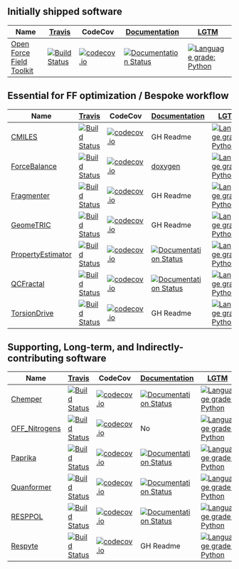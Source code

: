 ## Initially shipped software

|    Name                                           |[Travis](https://github.com/MolSSI/cookiecutter-cms#continuous-integration) |   CodeCov  | [Documentation](https://github.com/MolSSI/cookiecutter-cms#documentation)  |  [LGTM](https://github.com/MolSSI/cookiecutter-cms#static-code-analysis) |
|---------------------------------------------------|-------- |------------- |--------------- |----------- |
| [Open Force Field Toolkit](https://github.com/openforcefield/openforcefield)   |  [![Build Status](https://travis-ci.org/openforcefield/openforcefield.svg?branch=master)](https://travis-ci.org/openforcefield/openforcefield) |  [![codecov.io](https://codecov.io/github/openforcefield/openforcefield/coverage.svg?branch=master)](https://codecov.io/github/openforcefield/openforcefield?branch=master)     |  [![Documentation Status](https://readthedocs.org/projects/open-forcefield-toolkit/badge/?version=latest)](https://open-forcefield-toolkit.readthedocs.io/en/latest/?badge=latest)    | [![Language grade: Python](https://img.shields.io/lgtm/grade/python/g/openforcefield/openforcefield.svg?logo=lgtm&logoWidth=18)](https://lgtm.com/projects/g/openforcefield/openforcefield/context:python)    | 



## Essential for FF optimization / Bespoke workflow

|    Name                                           |[Travis](https://github.com/MolSSI/cookiecutter-cms#continuous-integration) |   CodeCov  | [Documentation](https://github.com/MolSSI/cookiecutter-cms#documentation)  |  [LGTM](https://github.com/MolSSI/cookiecutter-cms#static-code-analysis) |
|---------------------------------------------------|-------- |------------- |--------------- |----------- |
| [CMILES](https://github.com/openforcefield/cmiles) | [![Build Status](https://travis-ci.org/openforcefield/cmiles.svg?branch=master)](https://travis-ci.org/openforcefield/cmiles) |  [![codecov.io](https://codecov.io/github/openforcefield/cmiles/coverage.svg?branch=master)](https://codecov.io/github/openforcefield/cmiles?branch=master) | GH Readme | [![Language grade: Python](https://img.shields.io/lgtm/grade/python/g/openforcefield/cmiles.svg?logo=lgtm&logoWidth=18)](https://lgtm.com/projects/g/openforcefield/cmiles/context:python) | 
| [ForceBalance](https://github.com/leeping/forcebalance)  |   [![Build Status](https://travis-ci.org/leeping/forcebalance.svg?branch=master)](https://travis-ci.org/leeping/forcebalance)      |     [![codecov.io](https://codecov.io/github/leeping/ForceBalance/coverage.svg?branch=master)](https://codecov.io/github/leeping/ForceBalance?branch=master)   | [doxygen](http://leeping.github.io/forcebalance/doc/html/index.html)  |[![Language grade: Python](https://img.shields.io/lgtm/grade/python/g/leeping/forcebalance.svg?logo=lgtm&logoWidth=18)](https://lgtm.com/projects/g/leeping/forcebalance/context:python)   |   
| [Fragmenter](https://github.com/openforcefield/fragmenter) | [![Build Status](https://travis-ci.org/openforcefield/fragmenter.svg?branch=master)](https://travis-ci.org/openforcefield/fragmenter) |  [![codecov.io](https://codecov.io/github/openforcefield/fragmenter/coverage.svg?branch=master)](https://codecov.io/github/openforcefield/fragmenter?branch=master) | GH Readme | [![Language grade: Python](https://img.shields.io/lgtm/grade/python/g/openforcefield/fragmenter.svg?logo=lgtm&logoWidth=18)](https://lgtm.com/projects/g/openforcefield/fragmenter/context:python) |
| [GeomeTRIC](https://github.com/leeping/geomeTRIC/) | [![Build Status](https://travis-ci.org/leeping/geomeTRIC.svg?branch=master)](https://travis-ci.org/leeping/geomeTRIC) | [![codecov.io](https://codecov.io/github/leeping/geomeTRIC/coverage.svg?branch=master)](https://codecov.io/github/leeping/geomeTRIC?branch=master) | GH Readme | [![Language grade: Python](https://img.shields.io/lgtm/grade/python/g/leeping/geomeTRIC.svg?logo=lgtm&logoWidth=18)](https://lgtm.com/projects/g/leeping/geomeTRIC/context:python) |  
| [PropertyEstimator](https://github.com/openforcefield/propertyestimator) | [![Build Status](https://travis-ci.com/openforcefield/propertyestimator.svg?branch=master)](https://travis-ci.com/openforcefield/propertyestimator) |  [![codecov.io](https://codecov.io/github/openforcefield/propertyestimator/coverage.svg?branch=master)](https://codecov.io/github/openforcefield/propertyestimator?branch=master) |  [![Documentation Status](https://readthedocs.org/projects/qcfractal/badge/?version=latest)](https://property-estimator.readthedocs.io/en/latest/?badge=latest) | [![Language grade: Python](https://img.shields.io/lgtm/grade/python/g/openforcefield/propertyestimator.svg?logo=lgtm&logoWidth=18)](https://lgtm.com/projects/g/openforcefield/propertyestimator/context:python) | 
| [QCFractal](https://github.com/molssi/qcfractal) | [![Build Status](https://travis-ci.org/MolSSI/QCFractal.svg?branch=master)](https://travis-ci.org/MolSSI/QCFractal) | [![codecov.io](https://codecov.io/github/MolSSI/QCFractal/coverage.svg?branch=master)](https://codecov.io/github/MolSSI/QCFractal?branch=master) | [![Documentation Status](https://readthedocs.org/projects/qcfractal/badge/?version=latest)](https://qcfractal.readthedocs.io/en/latest/?badge=latest) | [![Language grade: Python](https://img.shields.io/lgtm/grade/python/g/MolSSI/QCFractal.svg?logo=lgtm&logoWidth=18)](https://lgtm.com/projects/g/MolSSI/QCFractal/context:python) | 
|[TorsionDrive](https://github.com/lpwgroup/torsiondrive/) | [![Build Status](https://travis-ci.org/lpwgroup/torsiondrive.svg?branch=master)](https://travis-ci.org/lpwgroup/torsiondrive)|  [![codecov.io](https://codecov.io/github/lpwgroup/torsiondrive/coverage.svg?branch=master)](https://codecov.io/github/lpwgroup/torsiondrive?branch=master) | GH Readme | [![Language grade: Python](https://img.shields.io/lgtm/grade/python/g/lpwgroup/TorsionDrive.svg?logo=lgtm&logoWidth=18)](https://lgtm.com/projects/g/lpwgroup/TorsionDrive/context:python) |  


## Supporting, Long-term, and Indirectly-contributing software

|    Name                                           |[Travis](https://github.com/MolSSI/cookiecutter-cms#continuous-integration) |   CodeCov  | [Documentation](https://github.com/MolSSI/cookiecutter-cms#documentation)  |  [LGTM](https://github.com/MolSSI/cookiecutter-cms#static-code-analysis) |
|---------------------------------------------------|-------- |------------- |--------------- |----------- |
| [Chemper](https://github.com/MobleyLab/chemper/) | [![Build Status](https://travis-ci.org/MobleyLab/chemper.svg?branch=master)](https://travis-ci.org/MobleyLab/chemper) | [![codecov.io](https://codecov.io/github/MobleyLab/chemper/coverage.svg?branch=master)](https://codecov.io/github/MobleyLab/chemper?branch=master) | [![Documentation Status](https://readthedocs.org/projects/chemper/badge/?version=latest)](https://chemper.readthedocs.io/en/latest/?badge=latest) | [![Language grade: Python](https://img.shields.io/lgtm/grade/python/g/MobleyLab/chemper.svg?logo=lgtm&logoWidth=18)](https://lgtm.com/projects/g/MobleyLab/chemper/context:python) |
| [OFF_Nitrogens](https://github.com/MobleyLab/off_nitrogens) | [![Build Status](https://travis-ci.org/MobleyLab/off_nitrogens.svg?branch=master)](https://travis-ci.org/MobleyLab/off_nitrogens) | [![codecov.io](https://codecov.io/github/MobleyLab/off_nitrogens/coverage.svg?branch=master)](https://codecov.io/github/MobleyLab/off_nitrogens?branch=master)  | No | [![Language grade: Python](https://img.shields.io/lgtm/grade/python/g/MobleyLab/off_nitrogens.svg?logo=lgtm&logoWidth=18)](https://lgtm.com/projects/g/MobleyLab/off_nitrogens/context:python) | 
| [Paprika](https://github.com/slochower/pAPRika) | [![Build Status](https://travis-ci.org/slochower/pAPRika.svg?branch=master)](https://travis-ci.org/slochower/pAPRika) | [![codecov.io](https://codecov.io/github/slochower/pAPRika/coverage.svg?branch=master)](https://codecov.io/github/slochower/pAPRika?branch=master) | [![Documentation Status](https://readthedocs.org/projects/paprika/badge/?version=latest)](https://paprika.readthedocs.io/en/latest/?badge=latest) | [![Language grade: Python](https://img.shields.io/lgtm/grade/python/g/slochower/pAPRika.svg?logo=lgtm&logoWidth=18)](https://lgtm.com/projects/g/slochower/pAPRika/context:python) | 
| [Quanformer](https://github.com/MobleyLab/quanformer) | [![Build Status](https://travis-ci.org/MobleyLab/quanformer.svg?branch=master)](https://travis-ci.org/MobleyLab/quanformer) |  [![codecov.io](https://codecov.io/github/MobleyLab/quanformer/coverage.svg?branch=master)](https://codecov.io/github/MobleyLab/quanformer?branch=master) | [![Documentation Status](https://readthedocs.org/projects/quanformer/badge/?version=latest)](https://quanformer.readthedocs.io/en/latest/?badge=latest) | [![Language grade: Python](https://img.shields.io/lgtm/grade/python/g/MobleyLab/quanformer.svg?logo=lgtm&logoWidth=18)](https://lgtm.com/projects/g/MobleyLab/quanformer/context:python) | 
| [RESPPOL](https://github.com/MSchauperl/resppol) |  [![Build Status](https://travis-ci.com/MSchauperl/resppol.svg?branch=master)](https://travis-ci.com/MSchauperl/resppol) |  [![codecov.io](https://codecov.io/github/mschauperl/resppol/coverage.svg?branch=master)](https://codecov.io/github/mschauperl/resppol?branch=master) | [![Documentation Status](https://readthedocs.org/projects/resppol/badge/?version=latest)](https://resppol.readthedocs.io/en/latest/?badge=latest) | [![Language grade: Python](https://img.shields.io/lgtm/grade/python/g/MSchauperl/resppol.svg?logo=lgtm&logoWidth=18)](https://lgtm.com/projects/g/MSchauperl/resppol/context:python) | 
| [Respyte](https://github.com/lpwgroup/respyte) | [![Build Status](https://travis-ci.org/lpwgroup/respyte.svg?branch=master)](https://travis-ci.org/lpwgroup/respyte) | [![codecov.io](https://codecov.io/github/lpwgroup/respyte/coverage.svg?branch=master)](https://codecov.io/github/lpwgroup/respyte?branch=master)  | GH Readme | [![Language grade: Python](https://img.shields.io/lgtm/grade/python/g/lpwgroup/respyte.svg?logo=lgtm&logoWidth=18)](https://lgtm.com/projects/g/lpwgroup/respyte/context:python) |





